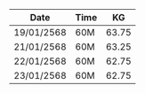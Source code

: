 | Date| Time | KG|
| -------- | ------- |------ |
|19/01/2568 | 60M |63.75|
|21/01/2568 | 60M |63.25|
|22/01/2568 | 60M |62.75|
|23/01/2568 | 60M |62.75|